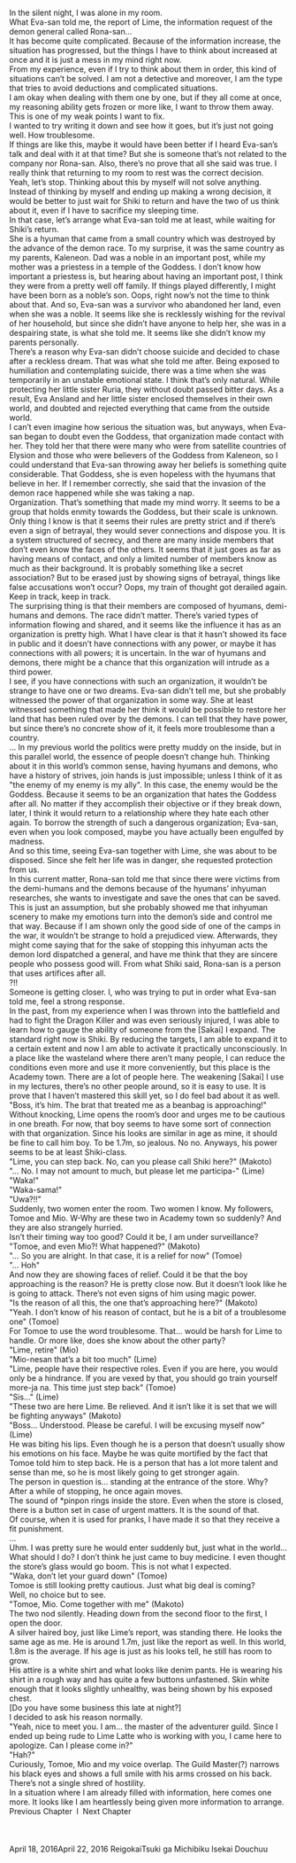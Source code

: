 <br/>
In the silent night, I was alone in my room.<br/>
What Eva-san told me, the report of Lime, the information request of the demon general called Rona-san…<br/>
It has become quite complicated. Because of the information increase, the situation has progressed, but the things I have to think about increased at once and it is just a mess in my mind right now.<br/>
From my experience, even if I try to think about them in order, this kind of situations can’t be solved. I am not a detective and moreover, I am the type that tries to avoid deductions and complicated situations.<br/>
I am okay when dealing with them one by one, but if they all come at once, my reasoning ability gets frozen or more like, I want to throw them away. This is one of my weak points I want to fix.<br/>
I wanted to try writing it down and see how it goes, but it’s just not going well. How troublesome.<br/>
If things are like this, maybe it would have been better if I heard Eva-san’s talk and deal with it at that time? But she is someone that’s not related to the company nor Rona-san. Also, there’s no prove that all she said was true. I really think that returning to my room to rest was the correct decision.<br/>
Yeah, let’s stop. Thinking about this by myself will not solve anything. Instead of thinking by myself and ending up making a wrong decision, it would be better to just wait for Shiki to return and have the two of us think about it, even if I have to sacrifice my sleeping time.<br/>
In that case, let’s arrange what Eva-san told me at least, while waiting for Shiki’s return.<br/>
She is a hyuman that came from a small country which was destroyed by the advance of the demon race. To my surprise, it was the same country as my parents, Kaleneon. Dad was a noble in an important post, while my mother was a priestess in a temple of the Goddess. I don’t know how important a priestess is, but hearing about having an important post, I think they were from a pretty well off family. If things played differently, I might have been born as a noble’s son. Oops, right now’s not the time to think about that. And so, Eva-san was a survivor who abandoned her land, even when she was a noble. It seems like she is recklessly wishing for the revival of her household, but since she didn’t have anyone to help her, she was in a despairing state, is what she told me. It seems like she didn’t know my parents personally.<br/>
There’s a reason why Eva-san didn’t choose suicide and decided to chase after a reckless dream. That was what she told me after. Being exposed to humiliation and contemplating suicide, there was a time when she was temporarily in an unstable emotional state. I think that’s only natural. While protecting her little sister Ruria, they without doubt passed bitter days. As a result, Eva Ansland and her little sister enclosed themselves in their own world, and doubted and rejected everything that came from the outside world.<br/>
I can’t even imagine how serious the situation was, but anyways, when Eva-san began to doubt even the Goddess, that organization made contact with her. They told her that there were many who were from satellite countries of Elysion and those who were believers of the Goddess from Kaleneon, so I could understand that Eva-san throwing away her beliefs is something quite considerable. That Goddess, she is even hopeless with the hyumans that believe in her. If I remember correctly, she said that the invasion of the demon race happened while she was taking a nap.<br/>
Organization. That’s something that made my mind worry. It seems to be a group that holds enmity towards the Goddess, but their scale is unknown. Only thing I know is that it seems their rules are pretty strict and if there’s even a sign of betrayal, they would sever connections and dispose you. It is a system structured of secrecy, and there are many inside members that don’t even know the faces of the others. It seems that it just goes as far as having means of contact, and only a limited number of members know as much as their background. It is probably something like a secret association? But to be erased just by showing signs of betrayal, things like false accusations won’t occur? Oops, my train of thought got derailed again. Keep in track, keep in track.<br/>
The surprising thing is that their members are composed of hyumans, demi-humans and demons. The race didn’t matter. There’s varied types of information flowing and shared, and it seems like the influence it has as an organization is pretty high. What I have clear is that it hasn’t showed its face in public and it doesn’t have connections with any power, or maybe it has connections with all powers; it is uncertain. In the war of hyumans and demons, there might be a chance that this organization will intrude as a third power.<br/>
I see, if you have connections with such an organization, it wouldn’t be strange to have one or two dreams. Eva-san didn’t tell me, but she probably witnessed the power of that organization in some way. She at least witnessed something that made her think it would be possible to restore her land that has been ruled over by the demons. I can tell that they have power, but since there’s no concrete show of it, it feels more troublesome than a country.<br/>
… In my previous world the politics were pretty muddy on the inside, but in this parallel world, the essence of people doesn’t change huh. Thinking about it in this world’s common sense, having hyumans and demons, who have a history of strives, join hands is just impossible; unless I think of it as "the enemy of my enemy is my ally". In this case, the enemy would be the Goddess. Because it seems to be an organization that hates the Goddess after all. No matter if they accomplish their objective or if they break down, later, I think it would return to a relationship where they hate each other again. To borrow the strength of such a dangerous organization; Eva-san, even when you look composed, maybe you have actually been engulfed by madness.<br/>
And so this time, seeing Eva-san together with Lime, she was about to be disposed. Since she felt her life was in danger, she requested protection from us.<br/>
In this current matter, Rona-san told me that since there were victims from the demi-humans and the demons because of the hyumans’ inhyuman researches, she wants to investigate and save the ones that can be saved. This is just an assumption, but she probably showed me that inhyuman scenery to make my emotions turn into the demon’s side and control me that way. Because if I am shown only the good side of one of the camps in the war, it wouldn’t be strange to hold a prejudiced view. Afterwards, they might come saying that for the sake of stopping this inhyuman acts the demon lord dispatched a general, and have me think that they are sincere people who possess good will. From what Shiki said, Rona-san is a person that uses artifices after all.<br/>
?!!<br/>
Someone is getting closer. I, who was trying to put in order what Eva-san told me, feel a strong response.<br/>
In the past, from my experience when I was thrown into the battlefield and had to fight the Dragon Killer and was even seriously injured, I was able to learn how to gauge the ability of someone from the [Sakai] I expand. The standard right now is Shiki. By reducing the targets, I am able to expand it to a certain extent and now I am able to activate it practically unconsciously. In a place like the wasteland where there aren’t many people, I can reduce the conditions even more and use it more conveniently, but this place is the Academy town. There are a lot of people here. The weakening [Sakai] I use in my lectures, there’s no other people around, so it is easy to use. It is prove that I haven’t mastered this skill yet, so I do feel bad about it as well.<br/>
"Boss, it’s him. The brat that treated me as a beanbag is approaching!"<br/>
Without knocking, Lime opens the room’s door and urges me to be cautious in one breath. For now, that boy seems to have some sort of connection with that organization. Since his looks are similar in age as mine, it should be fine to call him boy. To be 1.7m, so jealous. No no. Anyways, his power seems to be at least Shiki-class.<br/>
"Lime, you can step back. No, can you please call Shiki here?" (Makoto) <Wait, how can he talk with Lime?><br/>
"… No. I may not amount to much, but please let me participa-" (Lime)<br/>
"Waka!"<br/>
"Waka-sama!"<br/>
"Uwa?!!"<br/>
Suddenly, two women enter the room. Two women I know. My followers, Tomoe and Mio. W-Why are these two in Academy town so suddenly? And they are also strangely hurried.<br/>
Isn’t their timing way too good? Could it be, I am under surveillance?<br/>
"Tomoe, and even Mio?! What happened?" (Makoto)<br/>
"… So you are alright. In that case, it is a relief for now" (Tomoe)<br/>
"… Hoh"<br/>
And now they are showing faces of relief. Could it be that the boy approaching is the reason? He is pretty close now. But it doesn’t look like he is going to attack. There’s not even signs of him using magic power.<br/>
"Is the reason of all this, the one that’s approaching here?" (Makoto)<br/>
"Yeah. I don’t know of his reason of contact, but he is a bit of a troublesome one" (Tomoe)<br/>
For Tomoe to use the word troublesome. That… would be harsh for Lime to handle. Or more like, does she know about the other party?<br/>
"Lime, retire" (Mio)<br/>
"Mio-nesan that’s a bit too much" (Lime)<br/>
"Lime, people have their respective roles. Even if you are here, you would only be a hindrance. If you are vexed by that, you should go train yourself more-ja na. This time just step back" (Tomoe)<br/>
"Sis…" (Lime)<br/>
"These two are here Lime. Be relieved. And it isn’t like it is set that we will be fighting anyways" (Makoto)<br/>
"Boss… Understood. Please be careful. I will be excusing myself now" (Lime)<br/>
He was biting his lips. Even though he is a person that doesn’t usually show his emotions on his face. Maybe he was quite mortified by the fact that Tomoe told him to step back. He is a person that has a lot more talent and sense than me, so he is most likely going to get stronger again.<br/>
The person in question is… standing at the entrance of the store. Why?<br/>
After a while of stopping, he once again moves.<br/>
The sound of *pinpon rings inside the store. Even when the store is closed, there is a button set in case of urgent matters. It is the sound of that.<br/>
Of course, when it is used for pranks, I have made it so that they receive a fit punishment.<br/>
…<br/>
Uhm. I was pretty sure he would enter suddenly but, just what in the world…<br/>
What should I do? I don’t think he just came to buy medicine. I even thought the store’s glass would go boom. This is not what I expected.<br/>
"Waka, don’t let your guard down" (Tomoe)<br/>
Tomoe is still looking pretty cautious. Just what big deal is coming?<br/>
Well, no choice but to see.<br/>
"Tomoe, Mio. Come together with me" (Makoto)<br/>
The two nod silently. Heading down from the second floor to the first, I open the door.<br/>
A silver haired boy, just like Lime’s report, was standing there. He looks the same age as me. He is around 1.7m, just like the report as well. In this world, 1.8m is the average. If his age is just as his looks tell, he still has room to grow.<br/>
His attire is a white shirt and what looks like denim pants. He is wearing his shirt in a rough way and has quite a few buttons unfastened. Skin white enough that it looks slightly unhealthy, was being shown by his exposed chest.<br/>
[Do you have some business this late at night?]<br/>
I decided to ask his reason normally.<br/>
"Yeah, nice to meet you. I am… the master of the adventurer guild. Since I ended up being rude to Lime Latte who is working with you, I came here to apologize. Can I please come in?"<br/>
"Hah?"<br/>
Curiously, Tomoe, Mio and my voice overlap. The Guild Master(?) narrows his black eyes and shows a full smile with his arms crossed on his back. There’s not a single shred of hostility.<br/>
In a situation where I am already filled with information, here comes one more. It looks like I am heartlessly being given more information to arrange.<br/>
Previous Chapter  l  Next Chapter<br/>
<br/>
<br/>
<br/>
April 18, 2016April 22, 2016 ReigokaiTsuki ga Michibiku Isekai Douchuu <br/>
<br/>
<br/>
